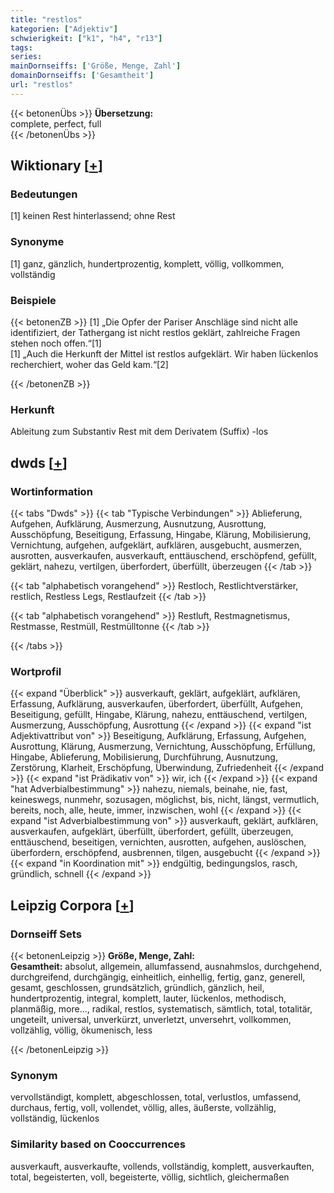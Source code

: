 ```yaml
---
title: "restlos"
kategorien: ["Adjektiv"]
schwierigkeit: ["k1", "h4", "r13"]
tags:
series:
mainDornseiffs: ['Größe, Menge, Zahl']
domainDornseiffs: ['Gesamtheit']
url: "restlos"
---
```


{{< betonenÜbs >}}
**Übersetzung:**  
complete, perfect, full  
{{< /betonenÜbs >}}

## Wiktionary [[+](https://de.wiktionary.org/wiki/restlos)]

### Bedeutungen
[1] keinen Rest hinterlassend; ohne Rest  

### Synonyme
[1] ganz, gänzlich, hundertprozentig, komplett, völlig, vollkommen, vollständig  

### Beispiele
{{< betonenZB >}}
[1] „Die Opfer der Pariser Anschläge sind nicht alle identifiziert, der Tathergang ist nicht restlos geklärt, zahlreiche Fragen stehen noch offen.“[1]  
[1] „Auch die Herkunft der Mittel ist restlos aufgeklärt. Wir haben lückenlos recherchiert, woher das Geld kam.“[2]  

{{< /betonenZB >}}
### Herkunft
Ableitung zum Substantiv Rest mit dem Derivatem (Suffix) -los  



## dwds [[+](https://www.dwds.de/wb/restlos)]

### Wortinformation
{{< tabs "Dwds" >}}
{{< tab "Typische Verbindungen" >}}
Ablieferung, Aufgehen, Aufklärung, Ausmerzung, Ausnutzung, Ausrottung, Ausschöpfung, Beseitigung, Erfassung, Hingabe, Klärung, Mobilisierung, Vernichtung, aufgehen, aufgeklärt, aufklären, ausgebucht, ausmerzen, ausrotten, ausverkaufen, ausverkauft, enttäuschend, erschöpfend, gefüllt, geklärt, nahezu, vertilgen, überfordert, überfüllt, überzeugen
{{< /tab >}}

{{< tab "alphabetisch vorangehend" >}}
Restloch, Restlichtverstärker, restlich, Restless Legs, Restlaufzeit
{{< /tab >}}

{{< tab "alphabetisch vorangehend" >}}
Restluft, Restmagnetismus, Restmasse, Restmüll, Restmülltonne
{{< /tab >}}

{{< /tabs >}}

### Wortprofil
{{< expand "Überblick" >}} ausverkauft, geklärt, aufgeklärt, aufklären, Erfassung, Aufklärung, ausverkaufen, überfordert, überfüllt, Aufgehen, Beseitigung, gefüllt, Hingabe, Klärung, nahezu, enttäuschend, vertilgen, Ausmerzung, Ausschöpfung, Ausrottung {{< /expand >}}
{{< expand "ist Adjektivattribut von" >}} Beseitigung, Aufklärung, Erfassung, Aufgehen, Ausrottung, Klärung, Ausmerzung, Vernichtung, Ausschöpfung, Erfüllung, Hingabe, Ablieferung, Mobilisierung, Durchführung, Ausnutzung, Zerstörung, Klarheit, Erschöpfung, Überwindung, Zufriedenheit {{< /expand >}}
{{< expand "ist Prädikativ von" >}} wir, ich {{< /expand >}}
{{< expand "hat Adverbialbestimmung" >}} nahezu, niemals, beinahe, nie, fast, keineswegs, nunmehr, sozusagen, möglichst, bis, nicht, längst, vermutlich, bereits, noch, alle, heute, immer, inzwischen, wohl {{< /expand >}}
{{< expand "ist Adverbialbestimmung von" >}} ausverkauft, geklärt, aufklären, ausverkaufen, aufgeklärt, überfüllt, überfordert, gefüllt, überzeugen, enttäuschend, beseitigen, vernichten, ausrotten, aufgehen, auslöschen, überfordern, erschöpfend, ausbrennen, tilgen, ausgebucht {{< /expand >}}
{{< expand "in Koordination mit" >}} endgültig, bedingungslos, rasch, gründlich, schnell {{< /expand >}}

## Leipzig Corpora [[+](https://corpora.uni-leipzig.de/en/res?word=restlos&corpusId=deu_newscrawl-public_2018)]

### Dornseiff Sets
{{< betonenLeipzig >}}
**Größe, Menge, Zahl:**  
**Gesamtheit:** absolut, allgemein, allumfassend, ausnahmslos, durchgehend, durchgreifend, durchgängig, einheitlich, einhellig, fertig, ganz, generell, gesamt, geschlossen, grundsätzlich, gründlich, gänzlich, heil, hundertprozentig, integral, komplett, lauter, lückenlos, methodisch, planmäßig, more..., radikal, restlos, systematisch, sämtlich, total, totalitär, ungeteilt, universal, unverkürzt, unverletzt, unversehrt, vollkommen, vollzählig, völlig, ökumenisch, less  

{{< /betonenLeipzig >}}

### Synonym
vervollständigt, komplett, abgeschlossen, total, verlustlos, umfassend, durchaus, fertig, voll, vollendet, völlig, alles, äußerste, vollzählig, vollständig, lückenlos


### Similarity based on Cooccurrences
ausverkauft, ausverkaufte, vollends, vollständig, komplett, ausverkauften, total, begeisterten, voll, begeisterte, völlig, sichtlich, gleichermaßen

